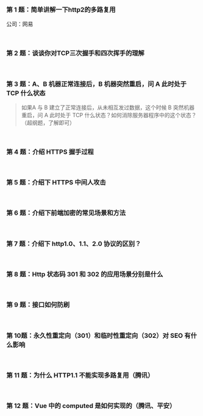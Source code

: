 ### 第 1 题：简单讲解一下http2的多路复用

公司：网易

<br/>




### 第 2 题：谈谈你对TCP三次握手和四次挥手的理解



<br/>



### 第 3 题：A、B 机器正常连接后，B 机器突然重启，问 A 此时处于 TCP 什么状态

> 如果A 与 B 建立了正常连接后，从未相互发过数据，这个时候 B 突然机器重启，问 A 此时处于 TCP 什么状态？如何消除服务器程序中的这个状态？（超纲题，了解即可）



<br/>




### 第 4 题：介绍 HTTPS 握手过程



<br/>

### 第 5 题：介绍下 HTTPS 中间人攻击



<br/>

### 第 6 题：介绍下前端加密的常见场景和方法



<br/>

### 第 7 题：介绍下 http1.0、1.1、2.0 协议的区别？



<br/>



### 第 8 题：Http 状态码 301 和 302 的应用场景分别是什么


<br/>



### 第 9 题：接口如何防刷



<br/>


### 第 10题：永久性重定向（301）和临时性重定向（302）对 SEO 有什么影响




<br/>

### 第 11 题：为什么 HTTP1.1 不能实现多路复用（腾讯）


<br/>

### 第 12 题：Vue 中的 computed 是如何实现的（腾讯、平安）